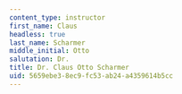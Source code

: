 ```yaml
---
content_type: instructor
first_name: Claus
headless: true
last_name: Scharmer
middle_initial: Otto
salutation: Dr.
title: Dr. Claus Otto Scharmer
uid: 5659ebe3-8ec9-fc53-ab24-a4359614b5cc
---
```

